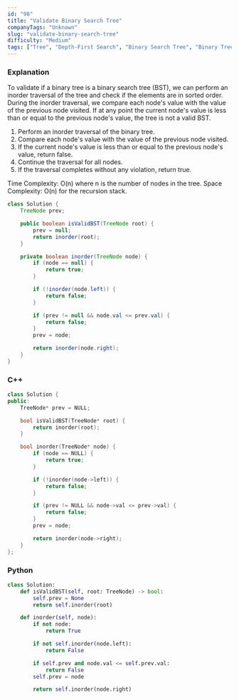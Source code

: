 ```yaml
---
id: "98"
title: "Validate Binary Search Tree"
companyTags: "Unknown"
slug: "validate-binary-search-tree"
difficulty: "Medium"
tags: ["Tree", "Depth-First Search", "Binary Search Tree", "Binary Tree"]
---
```


### Explanation
To validate if a binary tree is a binary search tree (BST), we can perform an inorder traversal of the tree and check if the elements are in sorted order. During the inorder traversal, we compare each node's value with the value of the previous node visited. If at any point the current node's value is less than or equal to the previous node's value, the tree is not a valid BST.

1. Perform an inorder traversal of the binary tree.
2. Compare each node's value with the value of the previous node visited.
3. If the current node's value is less than or equal to the previous node's value, return false.
4. Continue the traversal for all nodes.
5. If the traversal completes without any violation, return true.

Time Complexity: O(n) where n is the number of nodes in the tree.
Space Complexity: O(n) for the recursion stack.

```java
class Solution {
    TreeNode prev;

    public boolean isValidBST(TreeNode root) {
        prev = null;
        return inorder(root);
    }

    private boolean inorder(TreeNode node) {
        if (node == null) {
            return true;
        }

        if (!inorder(node.left)) {
            return false;
        }

        if (prev != null && node.val <= prev.val) {
            return false;
        }
        prev = node;

        return inorder(node.right);
    }
}
```

### C++
```cpp
class Solution {
public:
    TreeNode* prev = NULL;

    bool isValidBST(TreeNode* root) {
        return inorder(root);
    }

    bool inorder(TreeNode* node) {
        if (node == NULL) {
            return true;
        }

        if (!inorder(node->left)) {
            return false;
        }

        if (prev != NULL && node->val <= prev->val) {
            return false;
        }
        prev = node;

        return inorder(node->right);
    }
};
```

### Python
```python
class Solution:
    def isValidBST(self, root: TreeNode) -> bool:
        self.prev = None
        return self.inorder(root)

    def inorder(self, node):
        if not node:
            return True

        if not self.inorder(node.left):
            return False

        if self.prev and node.val <= self.prev.val:
            return False
        self.prev = node

        return self.inorder(node.right)
```